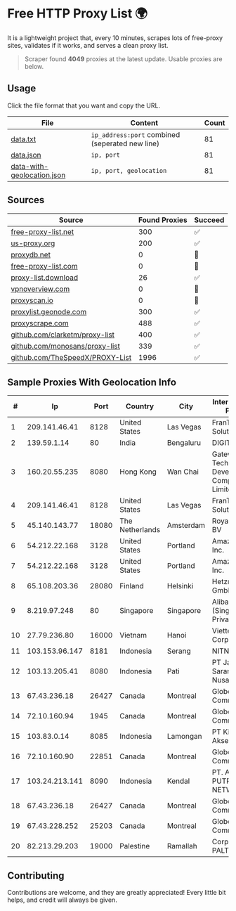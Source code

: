 
# Free HTTP Proxy List 🌍

It is a lightweight project that, every 10 minutes, scrapes lots of free-proxy sites, validates if it works, and serves a clean proxy list.


> Scraper found **4049** proxies at the latest update. Usable proxies are below.

## Usage

Click the file format that you want and copy the URL.


|File|Content|Count|
|----|-------|-----|
|[data.txt](https://raw.githubusercontent.com/themiralay/Proxy-List-World/master/data.txt)|`ip_address:port` combined (seperated new line)|81|
|[data.json](https://raw.githubusercontent.com/themiralay/Proxy-List-World/master/data.json)|`ip, port`|81|
|[data-with-geolocation.json](https://raw.githubusercontent.com/themiralay/Proxy-List-World/master/data-with-geolocation.json)|`ip, port, geolocation`|81|

## Sources

|Source|Found Proxies|Succeed|
|------|-------------|-------|
|[free-proxy-list.net](https://free-proxy-list.net)|300|✅|
|[us-proxy.org](https://www.us-proxy.org)|200|✅|
|[proxydb.net](http://proxydb.net)|0|🚫|
|[free-proxy-list.com](https://free-proxy-list.com/?page=&port=&type%5B%5D=http&type%5B%5D=https&up_time=0&search=Search)|0|🚫|
|[proxy-list.download](https://www.proxy-list.download/HTTP)|26|✅|
|[vpnoverview.com](https://vpnoverview.com/privacy/anonymous-browsing/free-proxy-servers)|0|🚫|
|[proxyscan.io](https://www.proxyscan.io)|0|🚫|
|[proxylist.geonode.com](https://proxylist.geonode.com/api/proxy-list?limit=300&page=1&sort_by=lastChecked&sort_type=desc&protocols=http,https)|300|✅|
|[proxyscrape.com](https://api.proxyscrape.com/v2/?request=displayproxies&protocol=http&timeout=10000&country=all&ssl=all&anonymity=all)|488|✅|
|[github.com/clarketm/proxy-list](https://raw.githubusercontent.com/clarketm/proxy-list/master/proxy-list-raw.txt)|400|✅|
|[github.com/monosans/proxy-list](https://raw.githubusercontent.com/monosans/proxy-list/main/proxies/http.txt)|339|✅|
|[github.com/TheSpeedX/PROXY-List](https://raw.githubusercontent.com/TheSpeedX/PROXY-List/master/http.txt)|1996|✅|


## Sample Proxies With Geolocation Info

|#|Ip|Port|Country|City|Internet Service Provider|
|-|--|----|-------|----|-------------------------|
|1|209.141.46.41|8128|United States|Las Vegas|FranTech Solutions|
|2|139.59.1.14|80|India|Bengaluru|DIGITALOCEAN|
|3|160.20.55.235|8080|Hong Kong|Wan Chai|Gateway Technology Development Company Limited|
|4|209.141.46.41|8128|United States|Las Vegas|FranTech Solutions|
|5|45.140.143.77|18080|The Netherlands|Amsterdam|RoyaleHosting BV|
|6|54.212.22.168|3128|United States|Portland|Amazon.com, Inc.|
|7|54.212.22.168|3128|United States|Portland|Amazon.com, Inc.|
|8|65.108.203.36|28080|Finland|Helsinki|Hetzner Online GmbH|
|9|8.219.97.248|80|Singapore|Singapore|Alibaba Cloud (Singapore) Private Limited|
|10|27.79.236.80|16000|Vietnam|Hanoi|Viettel Corporation|
|11|103.153.96.147|8181|Indonesia|Serang|NITNET|
|12|103.13.205.41|8080|Indonesia|Pati|PT Jaringanku Sarana Nusantara Pati|
|13|67.43.236.18|26427|Canada|Montreal|GloboTech Communications|
|14|72.10.160.94|1945|Canada|Montreal|GloboTech Communications|
|15|103.83.0.14|8085|Indonesia|Lamongan|PT Kia Integrasi Akses|
|16|72.10.160.90|22851|Canada|Montreal|GloboTech Communications|
|17|103.24.213.141|8090|Indonesia|Kendal|PT. ADAU PUTRA NETWORK|
|18|67.43.236.18|26427|Canada|Montreal|GloboTech Communications|
|19|67.43.228.252|25203|Canada|Montreal|GloboTech Communications|
|20|82.213.29.203|19000|Palestine|Ramallah|Corporate -PALTEL|



## Contributing

Contributions are welcome, and they are greatly appreciated! Every
little bit helps, and credit will always be given.

